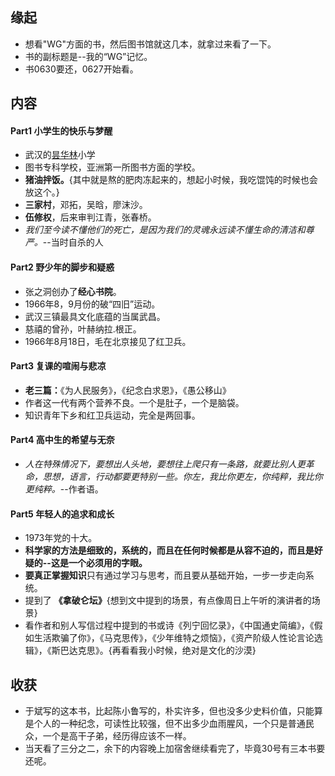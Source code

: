 ##  缘起
+ 想看"WG"方面的书，然后图书馆就这几本，就拿过来看了一下。
+ 书的副标题是--我的“WG”记忆。
+ 书0630要还，0627开始看。

##  内容
#### Part1 小学生的快乐与梦醒
+ 武汉的[昙华林](http://baike.baidu.com/link?url=zltdHg85KwJ85tGC17Go4H8dTfGezEK37iKRbrN5iBlX2rJrfOw0ebUpRxNLNNkvl3rcaNWYmEegJl2MsgZDQq)小学
+ 图书专科学校，亚洲第一所图书方面的学校。
+ **猪油拌饭。**{其中就是熬的肥肉冻起来的，想起小时候，我吃馄饨的时候也会放这个。}
+ **三家村**，邓拓，吴晗，廖沫沙。
+ **伍修权**，后来审判江青，张春桥。
+ *我们至今读不懂他们的死亡，是因为我们的灵魂永远读不懂生命的清洁和尊严。*--当时自杀的人

#### Part2 野少年的脚步和疑惑
+ 张之洞创办了**经心书院**。
+ 1966年8，9月份的破“四旧”运动。
+ 武汉三镇最具文化底蕴的当属武昌。
+ 慈禧的曾孙，叶赫纳拉.根正。
+ 1966年8月18日，毛在北京接见了红卫兵。

#### Part3 复课的喧闹与悲凉
+ **老三篇：**《为人民服务》，《纪念白求恩》，《愚公移山》
+ 作者这一代有两个营养不良。一个是肚子，一个是脑袋。
+ 知识青年下乡和红卫兵运动，完全是两回事。

#### Part4 高中生的希望与无奈
+ *人在特殊情况下，要想出人头地，要想往上爬只有一条路，就要比别人更革命，思想，语言，行动都要更特别一些。你左，我比你更左，你纯粹，我比你更纯粹。*--作者语。

#### Part5 年轻人的追求和成长
+ 1973年党的十大。
+ **科学家的方法是细致的，系统的，而且在任何时候都是从容不迫的，而且是好疑的--这是一个必须用的字眼。**
+ **要真正掌握知识**只有通过学习与思考，而且要从基础开始，一步一步走向系统。
+ 提到了 **《拿破仑坛》**{想到文中提到的场景，有点像周日上午听的演讲者的场景}
+ 看作者和别人写信过程中提到的书或诗《列宁回忆录》，《中国通史简编》，《假如生活欺骗了你》，《马克思传》，《少年维特之烦恼》，《资产阶级人性论言论选辑》，《斯巴达克思》。{再看看我小时候，绝对是文化的沙漠}

##  收获
+ 于斌写的这本书，比起陈小鲁写的，朴实许多，但也没多少史料价值，只能算是个人的一种纪念，可读性比较强，但不出多少血雨腥风，一个只是普通民众，一个是高干子弟，经历得应该不一样。
+ 当天看了三分之二，余下的内容晚上加宿舍继续看完了，毕竟30号有三本书要还呢。




